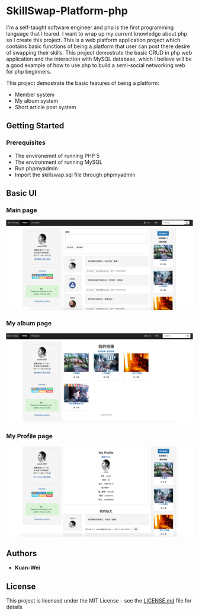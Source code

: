 # SkillSwap-Platform-php

I'm a self-taught software engineer and php is the first programming language that I leared. I want to wrap up my current knowledge about php so I create this project.
This is a web platform application project which contains basic functions of being a platform that user can post there desire of swapping their skills.
This project demostrate the basic CRUD in php web application and the interaction with MySQL database, which I believe will be a good example of how to use php to build a semi-social networking web for php beginners.


This project demostrate the basic features of being a platform:
* Member system
* My album system
* Short article post system

## Getting Started

### Prerequisites

* The environemnt of running PHP 5
* The environment of running MySQL
* Run phpmyadmin
* Import the skillswap.sql file through phpmyadmin

## Basic UI

###  Main page
![alt text](https://raw.githubusercontent.com/hayasilin/SkillSwap-Platform-php/master/Screenshots/1.png)

###  My album page
![alt text](https://raw.githubusercontent.com/hayasilin/SkillSwap-Platform-php/master/Screenshots/2.png)

###  My Profile page
![alt text](https://raw.githubusercontent.com/hayasilin/SkillSwap-Platform-php/master/Screenshots/3.png)

## Authors

* **Kuan-Wei**

## License

This project is licensed under the MIT License - see the [LICENSE.md](LICENSE.md) file for details
